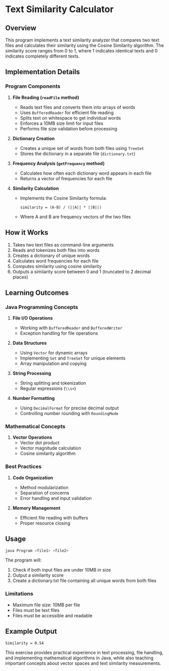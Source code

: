 # Text Similarity Calculator

## Overview
This program implements a text similarity analyzer that compares two text files and calculates their similarity using the Cosine Similarity algorithm. The similarity score ranges from 0 to 1, where 1 indicates identical texts and 0 indicates completely different texts.

## Implementation Details

### Program Components
1. **File Reading (`readFile` method)**
   - Reads text files and converts them into arrays of words
   - Uses `BufferedReader` for efficient file reading
   - Splits text on whitespace to get individual words
   - Enforces a 10MB size limit for input files
   - Performs file size validation before processing

2. **Dictionary Creation**
   - Creates a unique set of words from both files using `TreeSet`
   - Stores the dictionary in a separate file (`dictionary.txt`)

3. **Frequency Analysis (`getFrequency` method)**
   - Calculates how often each dictionary word appears in each file
   - Returns a vector of frequencies for each file

4. **Similarity Calculation**
   - Implements the Cosine Similarity formula:
     ```
     similarity = (A·B) / (||A|| * ||B||)
     ```
   - Where A and B are frequency vectors of the two files

## How it Works
1. Takes two text files as command-line arguments
2. Reads and tokenizes both files into words
3. Creates a dictionary of unique words
4. Calculates word frequencies for each file
5. Computes similarity using cosine similarity
6. Outputs a similarity score between 0 and 1 (truncated to 2 decimal places)

## Learning Outcomes

### Java Programming Concepts
1. **File I/O Operations**
   - Working with `BufferedReader` and `BufferedWriter`
   - Exception handling for file operations

2. **Data Structures**
   - Using `Vector` for dynamic arrays
   - Implementing `Set` and `TreeSet` for unique elements
   - Array manipulation and copying

3. **String Processing**
   - String splitting and tokenization
   - Regular expressions (`\\s+`)

4. **Number Formatting**
   - Using `DecimalFormat` for precise decimal output
   - Controlling number rounding with `RoundingMode`

### Mathematical Concepts
1. **Vector Operations**
   - Vector dot product
   - Vector magnitude calculation
   - Cosine similarity algorithm

### Best Practices
1. **Code Organization**
   - Method modularization
   - Separation of concerns
   - Error handling and input validation

2. **Memory Management**
   - Efficient file reading with buffers
   - Proper resource closing

## Usage
```bash
java Program <file1> <file2>
```
The program will:
1. Check if both input files are under 10MB in size
2. Output a similarity score
3. Create a dictionary.txt file containing all unique words from both files

### Limitations
- Maximum file size: 10MB per file
- Files must be text files
- Files must be accessible and readable

## Example Output
```
Similarity = 0.54
```

This exercise provides practical experience in text processing, file handling, and implementing mathematical algorithms in Java, while also teaching important concepts about vector spaces and text similarity measurements.